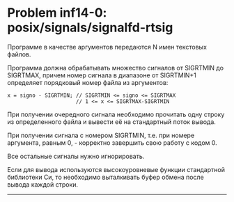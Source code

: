 **Problem inf14-0: posix/signals/signalfd-rtsig**
=====================================================

Программе в качестве аргументов передаются N имен текстовых файлов.

Программа должна обрабатывать множество сигналов от SIGRTMIN до SIGRTMAX, причем номер сигнала в диапазоне от SIGRTMIN+1 определяет порядковый номер файла из аргументов:


    x = signo - SIGRTMIN; // SIGRTMIN <= signo <= SIGRTMAX
                          // 1 <= x <= SIGRTMAX-SIGRTMIN


При получении очередного сигнала необходимо прочитать одну строку из определенного файла и вывести её на стандартный поток вывода.

При получении сигнала с номером SIGRTMIN, т.е. при номере аргумента, равным 0, - корректно завершить свою работу с кодом 0.

Все остальные сигналы нужно игнорировать.

Если для вывода используются высокоуровневые функции стандартной библиотеки Си, то необходимо выталкивать буфер обмена после вывода каждой строки.

***
